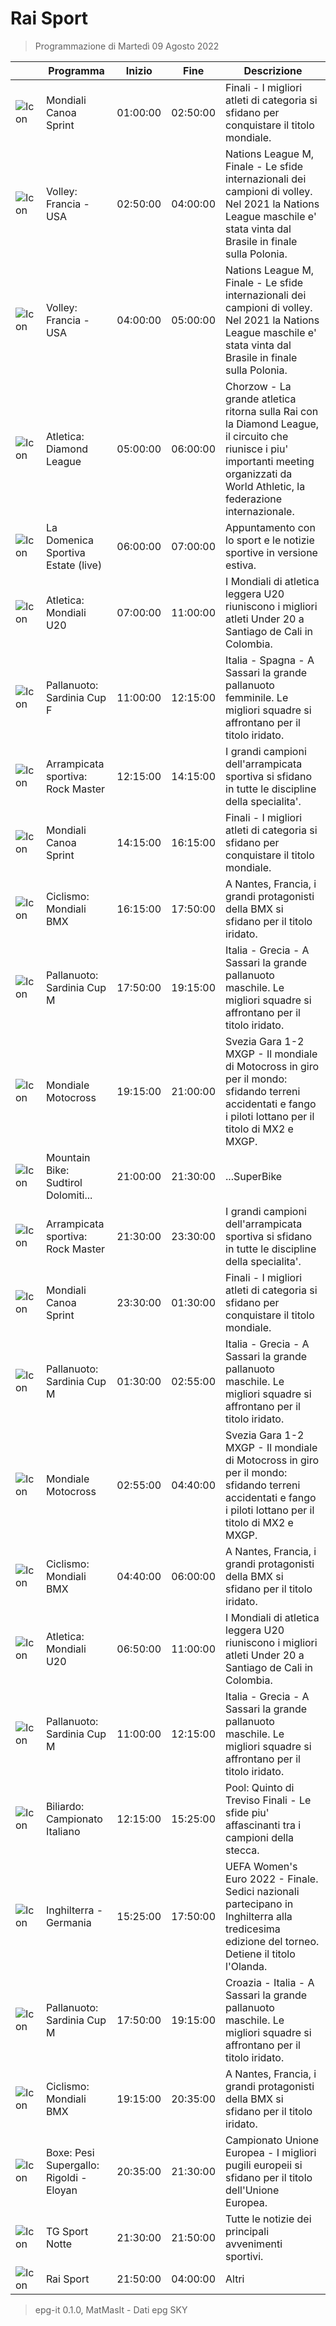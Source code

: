 # Rai Sport
> Programmazione di Martedì 09 Agosto 2022

||Programma|Inizio|Fine|Descrizione|
|---|---|---|---|---|
|![Icon](https://guidatv.sky.it/uuid/SportCalcio_Cover_JgZRMKTlp.png)|Mondiali Canoa Sprint|01:00:00|02:50:00|Finali - I migliori atleti di categoria si sfidano per conquistare il titolo mondiale.
|![Icon](https://guidatv.sky.it/uuid/SportCalcio_Cover_JgZRMKTlp.png)|Volley: Francia - USA|02:50:00|04:00:00|Nations League M, Finale - Le sfide internazionali dei campioni di volley. Nel 2021 la Nations League maschile e&#039; stata vinta dal Brasile in finale sulla Polonia.
|![Icon](https://guidatv.sky.it/uuid/SportCalcio_Cover_JgZRMKTlp.png)|Volley: Francia - USA|04:00:00|05:00:00|Nations League M, Finale - Le sfide internazionali dei campioni di volley. Nel 2021 la Nations League maschile e&#039; stata vinta dal Brasile in finale sulla Polonia.
|![Icon](https://guidatv.sky.it/uuid/SportCalcio_Cover_JgZRMKTlp.png)|Atletica: Diamond League|05:00:00|06:00:00|Chorzow - La grande atletica ritorna sulla Rai con la Diamond League, il circuito che riunisce i piu&#039; importanti meeting organizzati da World Athletic, la federazione internazionale.
|![Icon](https://guidatv.sky.it/uuid/SportCalcio_Cover_JgZRMKTlp.png)|La Domenica Sportiva Estate (live)|06:00:00|07:00:00|Appuntamento con lo sport e le notizie sportive in versione estiva.
|![Icon](https://guidatv.sky.it/uuid/SportCalcio_Cover_JgZRMKTlp.png)|Atletica: Mondiali U20|07:00:00|11:00:00|I Mondiali di atletica leggera U20 riuniscono i migliori atleti Under 20 a Santiago de Cali in Colombia.
|![Icon](https://guidatv.sky.it/uuid/SportCalcio_Cover_JgZRMKTlp.png)|Pallanuoto: Sardinia Cup F|11:00:00|12:15:00|Italia - Spagna - A Sassari la grande pallanuoto femminile. Le migliori squadre si affrontano per il titolo iridato.
|![Icon](https://guidatv.sky.it/uuid/SportCalcio_Cover_JgZRMKTlp.png)|Arrampicata sportiva: Rock Master|12:15:00|14:15:00|I grandi campioni dell&#039;arrampicata sportiva si sfidano in tutte le discipline della specialita&#039;.
|![Icon](https://guidatv.sky.it/uuid/SportCalcio_Cover_JgZRMKTlp.png)|Mondiali Canoa Sprint|14:15:00|16:15:00|Finali - I migliori atleti di categoria si sfidano per conquistare il titolo mondiale.
|![Icon](https://guidatv.sky.it/uuid/SportCalcio_Cover_JgZRMKTlp.png)|Ciclismo: Mondiali BMX|16:15:00|17:50:00|A Nantes, Francia, i grandi protagonisti della BMX si sfidano per il titolo iridato.
|![Icon](https://guidatv.sky.it/uuid/SportCalcio_Cover_JgZRMKTlp.png)|Pallanuoto: Sardinia Cup M|17:50:00|19:15:00|Italia - Grecia - A Sassari la grande pallanuoto maschile. Le migliori squadre si affrontano per il titolo iridato.
|![Icon](https://guidatv.sky.it/uuid/SportCalcio_Cover_JgZRMKTlp.png)|Mondiale Motocross|19:15:00|21:00:00|Svezia Gara 1-2 MXGP - Il mondiale di Motocross in giro per il mondo: sfidando terreni accidentati e fango i piloti lottano per il titolo di MX2 e MXGP.
|![Icon](https://guidatv.sky.it/uuid/SportCalcio_Cover_JgZRMKTlp.png)|Mountain Bike: Sudtirol Dolomiti...|21:00:00|21:30:00|...SuperBike
|![Icon](https://guidatv.sky.it/uuid/SportCalcio_Cover_JgZRMKTlp.png)|Arrampicata sportiva: Rock Master|21:30:00|23:30:00|I grandi campioni dell&#039;arrampicata sportiva si sfidano in tutte le discipline della specialita&#039;.
|![Icon](https://guidatv.sky.it/uuid/SportCalcio_Cover_JgZRMKTlp.png)|Mondiali Canoa Sprint|23:30:00|01:30:00|Finali - I migliori atleti di categoria si sfidano per conquistare il titolo mondiale.
|![Icon](https://guidatv.sky.it/uuid/SportCalcio_Cover_JgZRMKTlp.png)|Pallanuoto: Sardinia Cup M|01:30:00|02:55:00|Italia - Grecia - A Sassari la grande pallanuoto maschile. Le migliori squadre si affrontano per il titolo iridato.
|![Icon](https://guidatv.sky.it/uuid/SportCalcio_Cover_JgZRMKTlp.png)|Mondiale Motocross|02:55:00|04:40:00|Svezia Gara 1-2 MXGP - Il mondiale di Motocross in giro per il mondo: sfidando terreni accidentati e fango i piloti lottano per il titolo di MX2 e MXGP.
|![Icon](https://guidatv.sky.it/uuid/SportCalcio_Cover_JgZRMKTlp.png)|Ciclismo: Mondiali BMX|04:40:00|06:00:00|A Nantes, Francia, i grandi protagonisti della BMX si sfidano per il titolo iridato.
|![Icon](https://guidatv.sky.it/uuid/SportCalcio_Cover_JgZRMKTlp.png)|Atletica: Mondiali U20|06:50:00|11:00:00|I Mondiali di atletica leggera U20 riuniscono i migliori atleti Under 20 a Santiago de Cali in Colombia.
|![Icon](https://guidatv.sky.it/uuid/SportCalcio_Cover_JgZRMKTlp.png)|Pallanuoto: Sardinia Cup M|11:00:00|12:15:00|Italia - Grecia - A Sassari la grande pallanuoto maschile. Le migliori squadre si affrontano per il titolo iridato.
|![Icon](https://guidatv.sky.it/uuid/SportCalcio_Cover_JgZRMKTlp.png)|Biliardo: Campionato Italiano|12:15:00|15:25:00|Pool: Quinto di Treviso Finali - Le sfide piu&#039; affascinanti tra i campioni della stecca.
|![Icon](https://guidatv.sky.it/uuid/SportCalcio_Cover_JgZRMKTlp.png)|Inghilterra - Germania|15:25:00|17:50:00|UEFA Women&#039;s Euro 2022 - Finale. Sedici nazionali partecipano in Inghilterra alla tredicesima edizione del torneo. Detiene il titolo l&#039;Olanda.
|![Icon](https://guidatv.sky.it/uuid/SportCalcio_Cover_JgZRMKTlp.png)|Pallanuoto: Sardinia Cup M|17:50:00|19:15:00|Croazia - Italia - A Sassari la grande pallanuoto maschile. Le migliori squadre si affrontano per il titolo iridato.
|![Icon](https://guidatv.sky.it/uuid/SportCalcio_Cover_JgZRMKTlp.png)|Ciclismo: Mondiali BMX|19:15:00|20:35:00|A Nantes, Francia, i grandi protagonisti della BMX si sfidano per il titolo iridato.
|![Icon](https://guidatv.sky.it/uuid/SportCalcio_Cover_JgZRMKTlp.png)|Boxe: Pesi Supergallo: Rigoldi - Eloyan|20:35:00|21:30:00|Campionato Unione Europea - I migliori pugili europeii si sfidano per il titolo dell&#039;Unione Europea.
|![Icon](https://guidatv.sky.it/uuid/SportCalcio_Cover_JgZRMKTlp.png)|TG Sport Notte|21:30:00|21:50:00|Tutte le notizie dei principali avvenimenti sportivi.
|![Icon](https://guidatv.sky.it/uuid/SportCalcio_Cover_JgZRMKTlp.png)|Rai Sport|21:50:00|04:00:00|Altri



 > epg-it 0.1.0, MatMasIt - Dati epg SKY